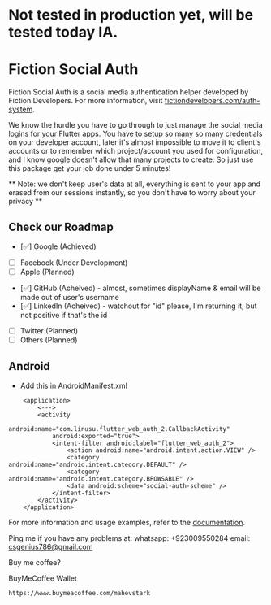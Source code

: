 # Not tested in production yet, will be tested today IA.
# Fiction Social Auth

Fiction Social Auth is a social media authentication helper developed by Fiction Developers. For more information, visit [fictiondevelopers.com/auth-system](https://fictiondevelopers.com/auth-system).

We know the hurdle you have to go through to just manage the social media logins for your Flutter apps. You have to setup so many so many credentials on your developer account, later it's almost impossible to move it to client's accounts or to remember which project/account you used for configuration, and I know google doesn't allow that many projects to create. So just use this package get your job done under 5 minutes!


** Note: we don't keep user's data at all, everything is sent to your app and erased from our sessions instantly, so you don't have to worry about your privacy **

## Check our Roadmap

- [✅] Google (Achieved)
- [ ] Facebook (Under Development)
- [ ] Apple (Planned)
- [✅] GitHub (Acheived) - almost, sometimes displayName & email will be made out of user's username
- [✅] LinkedIn (Acheived) - watchout for "id" please, I'm returning it, but not positive if that's the id
- [ ] Twitter (Planned)
- [ ] Others (Planned)

## Android
- Add this in AndroidManifest.xml
```
    <application>
        <--->
        <activity
            android:name="com.linusu.flutter_web_auth_2.CallbackActivity"
            android:exported="true">
            <intent-filter android:label="flutter_web_auth_2">
                <action android:name="android.intent.action.VIEW" />
                <category android:name="android.intent.category.DEFAULT" />
                <category android:name="android.intent.category.BROWSABLE" />
                <data android:scheme="social-auth-scheme" />
            </intent-filter>
        </activity>
    </application>
```


For more information and usage examples, refer to the [documentation](https://fictiondevelopers.com/auth-system).



Ping me if you have any problems at:
whatsapp: +923009550284
email: csgenius786@gmail.com

Buy me coffee?

BuyMeCoffee Wallet
```
https://www.buymeacoffee.com/mahevstark
```
